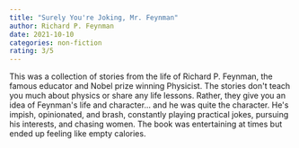 ```yaml
---
title: "Surely You're Joking, Mr. Feynman"
author: Richard P. Feynman
date: 2021-10-10
categories: non-fiction
rating: 3/5
---
```


This was a collection of stories from the life of Richard P. Feynman, the famous educator and Nobel prize winning Physicist. The stories don't teach you much about physics or share any life lessons. Rather, they give you an idea of Feynman's life and character... and he was quite the character. He's impish, opinionated, and brash, constantly playing practical jokes, pursuing his interests, and chasing women. The book was entertaining at times but ended up feeling like empty calories.
